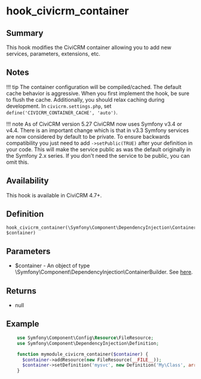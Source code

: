 # hook_civicrm_container

## Summary

This hook modifies the CiviCRM container allowing you to add new services, parameters,
extensions, etc.

## Notes

!!! tip
    The container configuration will be compiled/cached. The default cache behavior is aggressive. When you first implement the hook, be sure to flush the cache. Additionally, you should relax caching during development. In `civicrm.settings.php`, set `define('CIVICRM_CONTAINER_CACHE', 'auto')`.

!!! note
    As of CiviCRM version 5.27 CiviCRM now uses Symfony v3.4 or v4.4. There is an important change which is that in v3.3 Symfony services are now considered by default to be private. To ensure backwards compatibility you just need to add `->setPublic(TRUE)` after your definition in your code. This will make the service public as was the default originally in the Symfony 2.x series. If you don't need the service to be public, you can omit this.

## Availability

This hook is available in CiviCRM 4.7+.

## Definition

    hook_civicrm_container(\Symfony\Component\DependencyInjection\ContainerBuilder $container)

## Parameters

-   $container - An object of type
    \Symfony\Component\DependencyInjection\ContainerBuilder.  See
    [here](http://symfony.com/doc/current/components/dependency_injection/index.html).

## Returns

-   null

## Example

```php
    use Symfony\Component\Config\Resource\FileResource;
    use Symfony\Component\DependencyInjection\Definition;

    function mymodule_civicrm_container($container) {
      $container->addResource(new FileResource(__FILE__));
      $container->setDefinition('mysvc', new Definition('My\Class', array()))->setPublic(TRUE);
    }
```
